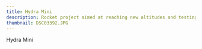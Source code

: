 ```yaml
---
title: Hydra Mini
description: Rocket project aimed at reaching new altitudes and testing avionics systems.
thumbnail: DSC03392.JPG
---
```

Hydra Mini